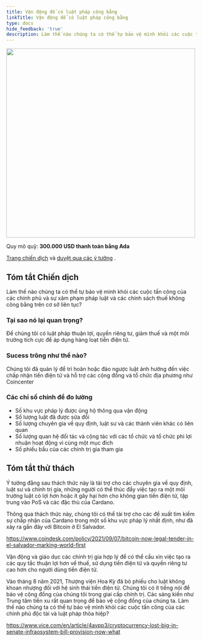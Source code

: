 ```yaml
---
title: Vận động để có luật pháp công bằng
linkTitle: Vận động để có luật pháp công bằng
type: docs
hide_feedback: 'true'
description: Làm thế nào chúng ta có thể tự bảo vệ mình khỏi các cuộc tấn công của các chính phủ và sự xâm phạm pháp luật và các chính sách thuế không công bằng trên cơ sở liên tục?
---
```


<img src="https://cardano.ideascale.com/community-library/accounts/93/936143/Public/14-Lobbying-for-favorable-legislation-38d3c1.png" style="width:500px;height500px">

Quy mô quỹ: **300.000 USD thanh toán bằng Ada**

[Trang chiến dịch](https://cardano.ideascale.com/c/idea/381094) và [duyệt qua các ý tưởng](https://cardano.ideascale.com/c/campaigns/26446/stage/all/ideas/unspecified) .

## Tóm tắt Chiến dịch

Làm thế nào chúng ta có thể tự bảo vệ mình khỏi các cuộc tấn công của các chính phủ và sự xâm phạm pháp luật và các chính sách thuế không công bằng trên cơ sở liên tục?

### Tại sao nó lại quan trọng?

Để chúng tôi có luật pháp thuận lợi, quyền riêng tư, giảm thuế và một môi trường tích cực để áp dụng hàng loạt tiền điện tử.

### Sucess trông như thế nào?

Chúng tôi đã quản lý để trì hoãn hoặc đảo ngược luật ảnh hưởng đến việc chấp nhận tiền điện tử và hỗ trợ các cộng đồng và tổ chức địa phương như Coincenter

### Các chỉ số chính để đo lường

- Số khu vực pháp lý được ủng hộ thông qua vận động
- Số lượng luật đã được sửa đổi
- Số lượng chuyên gia về quy định, luật sư và các thành viên khác có liên quan
- Số lượng quan hệ đối tác và cộng tác với các tổ chức và tổ chức phi lợi nhuận hoạt động vì cùng một mục đích
- Số phiếu bầu của các chính trị gia tham gia

## Tóm tắt thử thách

Ý tưởng đằng sau thách thức này là tài trợ cho các chuyên gia về quy định, luật sư và chính trị gia, những người có thể thúc đẩy việc tạo ra một môi trường luật có lợi hơn hoặc ít gây hại hơn cho không gian tiền điện tử, tập trung vào PoS và các đặc thù của Cardano.

Thông qua thách thức này, chúng tôi có thể tài trợ cho các đề xuất tìm kiếm sự chấp nhận của Cardano trong một số khu vực pháp lý nhất định, như đã xảy ra gần đây với Bitcoin ở El Salvador.

https://www.coindesk.com/policy/2021/09/07/bitcoin-now-legal-tender-in-el-salvador-marking-world-first

Vận động và giáo dục các chính trị gia hợp lý để có thể cầu xin việc tạo ra các quy tắc thuận lợi hơn về thuế, sử dụng tiền điện tử và quyền riêng tư cao hơn cho người dùng tiền điện tử.

Vào tháng 8 năm 2021, Thượng viện Hoa Kỳ đã bỏ phiếu cho luật không khoan nhượng đối với hệ sinh thái tiền điện tử. Chúng tôi có ít tiếng nói để bảo vệ cộng đồng của chúng tôi trong giai cấp chính trị. Các sáng kiến như Trung tâm tiền xu rất quan trọng để bảo vệ cộng đồng của chúng ta. Làm thế nào chúng ta có thể tự bảo vệ mình khỏi các cuộc tấn công của các chính phủ độc tài và luật pháp thỏa hiệp?

https://www.vice.com/en/article/4avpp3/cryptocurrency-lost-big-in-senate-infraosystem-bill-provision-now-what
